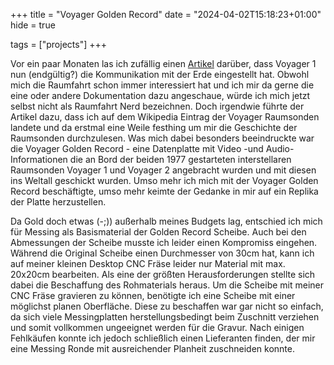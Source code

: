 +++
title = "Voyager Golden Record"
date = "2024-04-02T15:18:23+01:00"
hide = true

tags = ["projects"]
+++

Vor ein paar Monaten las ich zufällig einen [Artikel](https://edition.cnn.com/2023/12/13/world/voyager-1-computer-issue-scn/index.html) darüber, dass Voyager 1 nun (endgültig?) die Kommunikation mit der Erde eingestellt hat. Obwohl mich die Raumfahrt schon immer interessiert hat und ich mir da gerne die eine oder andere Dokumentation dazu angeschaue, würde ich mich jetzt selbst nicht als Raumfahrt Nerd bezeichnen. Doch irgendwie führte der Artikel dazu, dass ich auf dem Wikipedia Eintrag der Voyager Raumsonden landete und da erstmal eine Weile festhing um mir die Geschichte der Raumsonden durchzulesen. Was mich dabei besonders beeindruckte war die Voyager Golden Record - eine Datenplatte mit Video -und Audio-Informationen die an Bord der beiden 1977 gestarteten interstellaren Raumsonden Voyager 1 und Voyager 2 angebracht wurden und mit diesen ins Weltall geschickt wurden. Umso mehr ich mich mit der Voyager Golden Record beschäftigte, umso mehr keimte der Gedanke in mir auf ein Replika der Platte herzustellen.

Da Gold doch etwas (-;)) außerhalb meines Budgets lag, entschied ich mich für Messing als Basismaterial der Golden Record Scheibe. Auch bei den Abmessungen der Scheibe musste ich leider einen Kompromiss eingehen. Während die Original Scheibe einen Durchmesser von 30cm hat, kann ich auf meiner kleinen Desktop CNC Fräse leider nur Material mit max. 20x20cm bearbeiten. Als eine der größten Herausforderungen stellte sich dabei die Beschaffung des Rohmaterials heraus. Um die Scheibe mit meiner CNC Fräse gravieren zu können, benötigte ich eine Scheibe mit einer möglichst planen Oberfläche. Diese zu beschaffen war gar nicht so einfach, da sich viele Messingplatten herstellungsbedingt beim Zuschnitt verziehen und somit vollkommen ungeeignet werden für die Gravur. Nach einigen Fehlkäufen konnte ich jedoch schließlich einen Lieferanten finden, der mir eine Messing Ronde mit ausreichender Planheit zuschneiden konnte.

